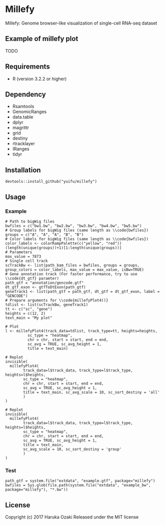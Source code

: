 # Millefy
Millefy: Genome browser-like visualization of single-cell RNA-seq dataset

## Example of millefy plot

TODO

## Requirements

- R (version 3.2.2 or higher)

## Dependency

- Rsamtools
- GenomicRanges
- data.table
- dplyr
- magrittr
- grid
- destiny
- rtracklayer
- IRanges
- tidyr

## Installation

```
devtools::install_github("yuifu/millefy")
```

## Usage

### Example

```
# Path to bigWig files
bwfiles = c("bw1.bw", "bw2.bw", "bw3.bw", "bw4.bw", "bw5.bw")
# Group labels for bigWig files (same length as \\code{bwfiles})
groups = c("A", "A", "A", "B", "B")
# Color labels for bigWig files (same length as \\code{bwfiles})
color_labels <- colorRampPalette(c("yellow", "red"))(length(unique(groups))+1)[1:length(unique(groups))]
# Parameters
max_value = 7873
# Single cell track
scTrackBw <- list(path_bam_files = bwfiles, groups = groups, group_colors = color_labels, max_value = max_value, isBw=TRUE)
# Gene annotation track (For faster performance, try to use \\code{dt_gtf} paramter)
path_gtf = "annotation/gencode.gtf"
dt_gtf_exon <- gtfToDtExon(path_gtf)
geneTrack1 <- list(path_gtf = path_gtf, dt_gtf = dt_gtf_exon, label = "GENCODE")
# Prepare arguments for \\code{millefyPlot4()}
tdlist <- list(scTrackBw, geneTrack1)
tt <- c("sc", "gene")
heights = c(12, 2)
text_main = "My plot"

# Plot
l <- millefyPlot4(track_data=tdlist, track_type=tt, heights=heights,
          sc_type = "heatmap",
          chr = chr, start = start, end = end,
          sc_avg = TRUE, sc_avg_height = 1,
          title = text_main)

# Replot
invisible(
  millefyPlot4(
        track_data=l$track_data, track_type=l$track_type, heights=l$heights,
        sc_type = "heatmap",
        chr = chr, start = start, end = end,
        sc_avg = TRUE, sc_avg_height = 1,
        title = text_main, sc_avg_scale = 10, sc_sort_destiny = 'all'
        )
)

# Replot
invisible(
  millefyPlot4(
        track_data=l$track_data, track_type=l$track_type, heights=l$heights,
        sc_type = "heatmap",
        chr = chr, start = start, end = end,
        sc_avg = TRUE, sc_avg_height = 1,
        title = text_main,
        sc_avg_scale = 10, sc_sort_destiny = 'group'
        )
)
```

### Test

```
path_gtf = system.file("extdata", "example.gtf", package="millefy")
bwfiles = Sys.glob(file.path(system.file("extdata", "example_bw", package="millefy"), "*.bw"))
```



## License

Copyright (c) 2017 Haruka Ozaki Released under the MIT license
